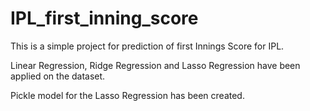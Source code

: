 # IPL_first_inning_score

This is a simple project for prediction of first Innings Score for IPL.

Linear Regression, Ridge Regression and Lasso Regression have been applied on the dataset.

Pickle model for the Lasso Regression has been created.
